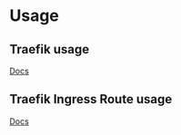# Usage

## Traefik usage

[Docs](https://github.com/vebr/helm-carts/tree/main/traefik/README.md)


## Traefik Ingress Route usage

[Docs](https://github.com/vebr/helm-carts/tree/main/traefik-ingress-route/README.md)